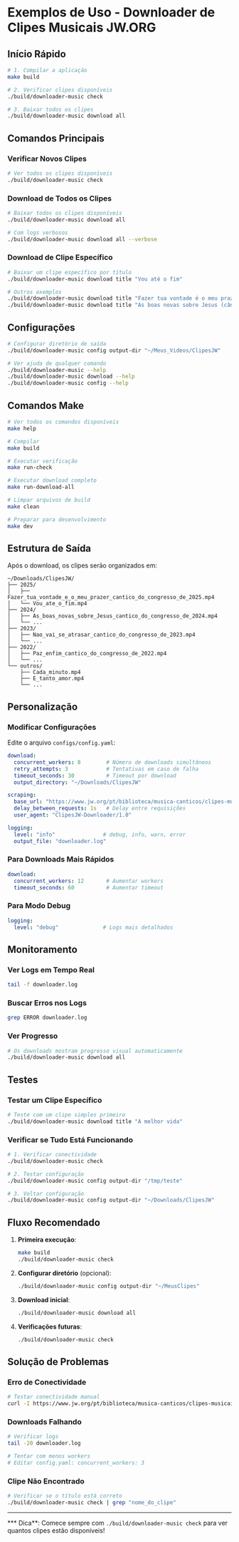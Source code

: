 # Exemplos de Uso - Downloader de Clipes Musicais JW.ORG

## Início Rápido

```bash
# 1. Compilar a aplicação
make build

# 2. Verificar clipes disponíveis
./build/downloader-music check

# 3. Baixar todos os clipes
./build/downloader-music download all
```

## Comandos Principais

### Verificar Novos Clipes
```bash
# Ver todos os clipes disponíveis
./build/downloader-music check
```

### Download de Todos os Clipes
```bash
# Baixar todos os clipes disponíveis
./build/downloader-music download all

# Com logs verbosos
./build/downloader-music download all --verbose
```

### Download de Clipe Específico
```bash
# Baixar um clipe específico por título
./build/downloader-music download title "Vou até o fim"

# Outros exemplos
./build/downloader-music download title "Fazer tua vontade é o meu prazer (cântico do congresso de 2025)"
./build/downloader-music download title "As boas novas sobre Jesus (cântico do congresso de 2024)"
```

## Configurações
```bash
# Configurar diretório de saída
./build/downloader-music config output-dir "~/Meus_Videos/ClipesJW"

# Ver ajuda de qualquer comando
./build/downloader-music --help
./build/downloader-music download --help
./build/downloader-music config --help
```

## Comandos Make

```bash
# Ver todos os comandos disponíveis
make help

# Compilar
make build

# Executar verificação
make run-check

# Executar download completo
make run-download-all

# Limpar arquivos de build
make clean

# Preparar para desenvolvimento
make dev
```

## Estrutura de Saída

Após o download, os clipes serão organizados em:

```
~/Downloads/ClipesJW/
├── 2025/
│   ├── Fazer_tua_vontade_e_o_meu_prazer_cantico_do_congresso_de_2025.mp4
│   └── Vou_ate_o_fim.mp4
├── 2024/
│   ├── As_boas_novas_sobre_Jesus_cantico_do_congresso_de_2024.mp4
│   └── ...
├── 2023/
│   ├── Nao_vai_se_atrasar_cantico_do_congresso_de_2023.mp4
│   └── ...
├── 2022/
│   ├── Paz_enfim_cantico_do_congresso_de_2022.mp4
│   └── ...
└── outros/
    ├── Cada_minuto.mp4
    ├── E_tanto_amor.mp4
    └── ...
```

## Personalização

### Modificar Configurações

Edite o arquivo `configs/config.yaml`:

```yaml
download:
  concurrent_workers: 8        # Número de downloads simultâneos
  retry_attempts: 3            # Tentativas em caso de falha
  timeout_seconds: 30          # Timeout por download
  output_directory: "~/Downloads/ClipesJW"

scraping:
  base_url: "https://www.jw.org/pt/biblioteca/musica-canticos/clipes-musicais/"
  delay_between_requests: 1s   # Delay entre requisições
  user_agent: "ClipesJW-Downloader/1.0"

logging:
  level: "info"               # debug, info, warn, error
  output_file: "downloader.log"
```

### Para Downloads Mais Rápidos
```yaml
download:
  concurrent_workers: 12       # Aumentar workers
  timeout_seconds: 60          # Aumentar timeout
```

### Para Modo Debug
```yaml
logging:
  level: "debug"              # Logs mais detalhados
```

## Monitoramento

### Ver Logs em Tempo Real
```bash
tail -f downloader.log
```

### Buscar Erros nos Logs
```bash
grep ERROR downloader.log
```

### Ver Progresso
```bash
# Os downloads mostram progresso visual automaticamente
./build/downloader-music download all
```

## Testes

### Testar um Clipe Específico
```bash
# Teste com um clipe simples primeiro
./build/downloader-music download title "A melhor vida"
```

### Verificar se Tudo Está Funcionando
```bash
# 1. Verificar conectividade
./build/downloader-music check

# 2. Testar configuração
./build/downloader-music config output-dir "/tmp/teste"

# 3. Voltar configuração
./build/downloader-music config output-dir "~/Downloads/ClipesJW"
```

## Fluxo Recomendado

1. **Primeira execução**:
   ```bash
   make build
   ./build/downloader-music check
   ```

2. **Configurar diretório** (opcional):
   ```bash
   ./build/downloader-music config output-dir "~/MeusClipes"
   ```

3. **Download inicial**:
   ```bash
   ./build/downloader-music download all
   ```

4. **Verificações futuras**:
   ```bash
   ./build/downloader-music check
   ```

## Solução de Problemas

### Erro de Conectividade
```bash
# Testar conectividade manual
curl -I https://www.jw.org/pt/biblioteca/musica-canticos/clipes-musicais/
```

### Downloads Falhando
```bash
# Verificar logs
tail -20 downloader.log

# Tentar com menos workers
# Editar config.yaml: concurrent_workers: 3
```

### Clipe Não Encontrado
```bash
# Verificar se o título está correto
./build/downloader-music check | grep "nome_do_clipe"
```

---

*** Dica**: Comece sempre com `./build/downloader-music check` para ver quantos clipes estão disponíveis!

